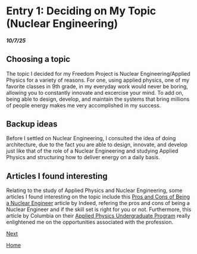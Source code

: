 # Entry 1: Deciding on My Topic (Nuclear Engineering)
##### 10/7/25

## Choosing a topic
The topic I decided for my Freedom Project is Nuclear Engineering/Applied Physics for a variety of reasons. For one, using applied physics, one of my favorite classes in 9th grade, in my everyday work would never be boring, allowing you to constantly innovate and excercise your mind. To add on, being able to design, develop, and maintain the systems that bring millions of people energy makes me very accomplished in my success.

## Backup ideas
Before I settled on Nuclear Engineering, I consulted the idea of doing architecture, due to the fact you are able to design, innovate, and develop just like that of the role of a Nuclear Engineering and studying Applied Physics and structuring how to deliver energy on a daily basis.

## Articles I found interesting
Relating to the study of Applied Physics and Nuclear Engineering, some articles I found interesting on the topic include this [Pros and Cons of Being a Nuclear Engineer](https://www.indeed.com/career-advice/finding-a-job/pros-cons-of-being-nuclear-engineer) article by Indeed, refering the pros and cons of being a Nuclear Engineer and if the skill set is right for you or not. Furthermore, this article by Columbia on their [Applied Physics Undergraduate Program](https://www.apam.columbia.edu/applied-physics-undergraduate-program) really enlightened me on the opportunities associated with the profession.

[Next](entry02.md)

[Home](../README.md)